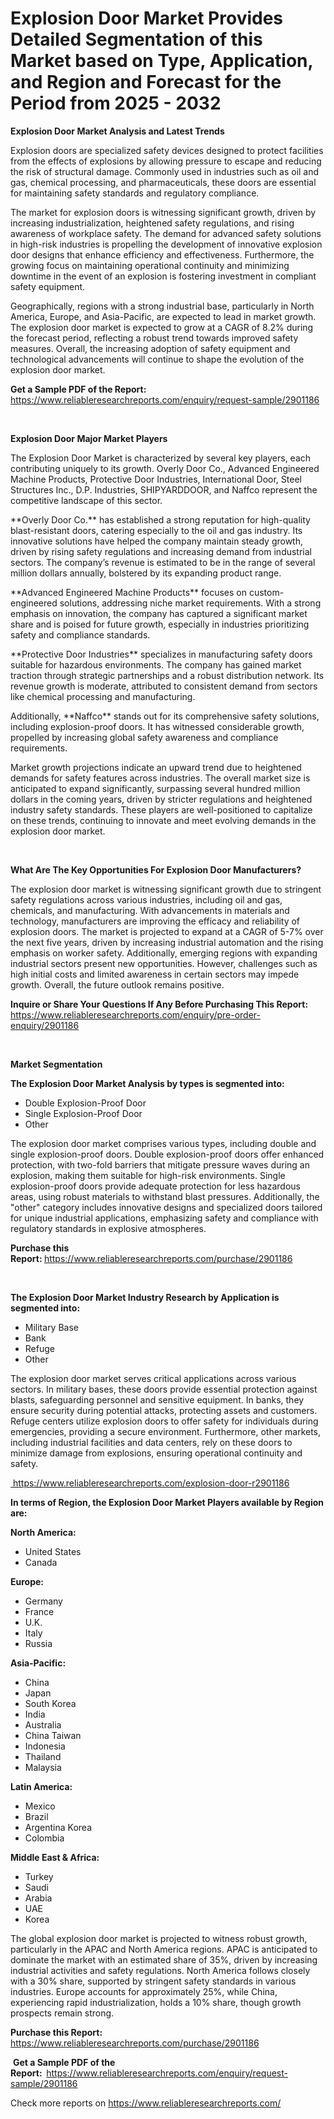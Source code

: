 <p><h1>Explosion Door Market Provides Detailed Segmentation of this Market based on Type, Application, and Region and Forecast for the Period from 2025 - 2032</h1></p><p><strong>Explosion Door Market Analysis and Latest Trends</strong></p>
<p><p>Explosion doors are specialized safety devices designed to protect facilities from the effects of explosions by allowing pressure to escape and reducing the risk of structural damage. Commonly used in industries such as oil and gas, chemical processing, and pharmaceuticals, these doors are essential for maintaining safety standards and regulatory compliance.</p><p>The market for explosion doors is witnessing significant growth, driven by increasing industrialization, heightened safety regulations, and rising awareness of workplace safety. The demand for advanced safety solutions in high-risk industries is propelling the development of innovative explosion door designs that enhance efficiency and effectiveness. Furthermore, the growing focus on maintaining operational continuity and minimizing downtime in the event of an explosion is fostering investment in compliant safety equipment.</p><p>Geographically, regions with a strong industrial base, particularly in North America, Europe, and Asia-Pacific, are expected to lead in market growth. The explosion door market is expected to grow at a CAGR of 8.2% during the forecast period, reflecting a robust trend towards improved safety measures. Overall, the increasing adoption of safety equipment and technological advancements will continue to shape the evolution of the explosion door market.</p></p>
<p><strong>Get a Sample PDF of the Report:&nbsp;</strong> <a href="https://www.reliableresearchreports.com/enquiry/request-sample/2901186?utm_campaign=2233&utm_medium=2&utm_source=Github&utm_content=ia&utm_term=16032025&utm_id=explosion-door">https://www.reliableresearchreports.com/enquiry/request-sample/2901186</a></p>
<p>&nbsp;</p>
<p><strong>Explosion Door Major Market Players</strong></p>
<p><p>The Explosion Door Market is characterized by several key players, each contributing uniquely to its growth. Overly Door Co., Advanced Engineered Machine Products, Protective Door Industries, International Door, Steel Structures Inc., D.P. Industries, SHIPYARDDOOR, and Naffco represent the competitive landscape of this sector.</p><p>**Overly Door Co.** has established a strong reputation for high-quality blast-resistant doors, catering especially to the oil and gas industry. Its innovative solutions have helped the company maintain steady growth, driven by rising safety regulations and increasing demand from industrial sectors. The company’s revenue is estimated to be in the range of several million dollars annually, bolstered by its expanding product range.</p><p>**Advanced Engineered Machine Products** focuses on custom-engineered solutions, addressing niche market requirements. With a strong emphasis on innovation, the company has captured a significant market share and is poised for future growth, especially in industries prioritizing safety and compliance standards.</p><p>**Protective Door Industries** specializes in manufacturing safety doors suitable for hazardous environments. The company has gained market traction through strategic partnerships and a robust distribution network. Its revenue growth is moderate, attributed to consistent demand from sectors like chemical processing and manufacturing.</p><p>Additionally, **Naffco** stands out for its comprehensive safety solutions, including explosion-proof doors. It has witnessed considerable growth, propelled by increasing global safety awareness and compliance requirements.</p><p>Market growth projections indicate an upward trend due to heightened demands for safety features across industries. The overall market size is anticipated to expand significantly, surpassing several hundred million dollars in the coming years, driven by stricter regulations and heightened industry safety standards. These players are well-positioned to capitalize on these trends, continuing to innovate and meet evolving demands in the explosion door market.</p></p>
<p>&nbsp;</p>
<p><strong>What Are The Key Opportunities For Explosion Door Manufacturers?</strong></p>
<p><p>The explosion door market is witnessing significant growth due to stringent safety regulations across various industries, including oil and gas, chemicals, and manufacturing. With advancements in materials and technology, manufacturers are improving the efficacy and reliability of explosion doors. The market is projected to expand at a CAGR of 5-7% over the next five years, driven by increasing industrial automation and the rising emphasis on worker safety. Additionally, emerging regions with expanding industrial sectors present new opportunities. However, challenges such as high initial costs and limited awareness in certain sectors may impede growth. Overall, the future outlook remains positive.</p></p>
<p><strong>Inquire or Share Your Questions If Any Before Purchasing This Report:</strong> <a href="https://www.reliableresearchreports.com/enquiry/pre-order-enquiry/2901186?utm_campaign=2233&utm_medium=2&utm_source=Github&utm_content=ia&utm_term=16032025&utm_id=explosion-door">https://www.reliableresearchreports.com/enquiry/pre-order-enquiry/2901186</a></p>
<p>&nbsp;</p>
<p><strong>Market Segmentation</strong></p>
<p><strong>The Explosion Door Market Analysis by types is segmented into:</strong></p>
<p><ul><li>Double Explosion-Proof Door</li><li>Single Explosion-Proof Door</li><li>Other</li></ul></p>
<p><p>The explosion door market comprises various types, including double and single explosion-proof doors. Double explosion-proof doors offer enhanced protection, with two-fold barriers that mitigate pressure waves during an explosion, making them suitable for high-risk environments. Single explosion-proof doors provide adequate protection for less hazardous areas, using robust materials to withstand blast pressures. Additionally, the "other" category includes innovative designs and specialized doors tailored for unique industrial applications, emphasizing safety and compliance with regulatory standards in explosive atmospheres.</p></p>
<p><strong>Purchase this Report:&nbsp;</strong><a href="https://www.reliableresearchreports.com/purchase/2901186?utm_campaign=2233&utm_medium=2&utm_source=Github&utm_content=ia&utm_term=16032025&utm_id=explosion-door">https://www.reliableresearchreports.com/purchase/2901186</a></p>
<p>&nbsp;</p>
<p><strong>The Explosion Door Market Industry Research by Application is segmented into:</strong></p>
<p><ul><li>Military Base</li><li>Bank</li><li>Refuge</li><li>Other</li></ul></p>
<p><p>The explosion door market serves critical applications across various sectors. In military bases, these doors provide essential protection against blasts, safeguarding personnel and sensitive equipment. In banks, they ensure security during potential attacks, protecting assets and customers. Refuge centers utilize explosion doors to offer safety for individuals during emergencies, providing a secure environment. Furthermore, other markets, including industrial facilities and data centers, rely on these doors to minimize damage from explosions, ensuring operational continuity and safety.</p></p>
<p><a href="https://www.reliableresearchreports.com/explosion-door-r2901186?utm_campaign=2233&utm_medium=2&utm_source=Github&utm_content=ia&utm_term=16032025&utm_id=explosion-door">&nbsp;https://www.reliableresearchreports.com/explosion-door-r2901186</a></p>
<p><strong>In terms of Region, the Explosion Door Market Players available by Region are:</strong></p>
<p>
    <p> <strong> North America: </strong>
        <ul>
            <li>United States</li>
            <li>Canada</li>
        </ul>
        </p> 
    <p> <strong> Europe: </strong>
        <ul>
            <li>Germany</li>
            <li>France</li>
            <li>U.K.</li>
            <li>Italy</li>
            <li>Russia</li>
        </ul>
        </p> 
    <p> <strong> Asia-Pacific: </strong>
        <ul>
            <li>China</li>
            <li>Japan</li>
            <li>South Korea</li>
            <li>India</li>
            <li>Australia</li>
            <li>China Taiwan</li>
            <li>Indonesia</li>
            <li>Thailand</li>
            <li>Malaysia</li>
        </ul>
        </p> 
    <p> <strong> Latin America: </strong>
        <ul>
            <li>Mexico</li>
            <li>Brazil</li>
            <li>Argentina Korea</li>
            <li>Colombia</li>
        </ul>
        </p> 
    <p> <strong> Middle East & Africa: </strong>
        <ul>
            <li>Turkey</li>
            <li>Saudi</li>
            <li>Arabia</li>
            <li>UAE</li>
            <li>Korea</li>
        </ul>
    </p>
    </p>
<p><p>The global explosion door market is projected to witness robust growth, particularly in the APAC and North America regions. APAC is anticipated to dominate the market with an estimated share of 35%, driven by increasing industrial activities and safety regulations. North America follows closely with a 30% share, supported by stringent safety standards in various industries. Europe accounts for approximately 25%, while China, experiencing rapid industrialization, holds a 10% share, though growth prospects remain strong.</p></p>
<p><strong>Purchase this Report: </strong><a href="https://www.reliableresearchreports.com/purchase/2901186?utm_campaign=2233&utm_medium=2&utm_source=Github&utm_content=ia&utm_term=16032025&utm_id=explosion-door">https://www.reliableresearchreports.com/purchase/2901186</a></p>
<p>&nbsp;<strong>Get a Sample PDF of the Report:&nbsp;&nbsp;</strong><a href="https://www.reliableresearchreports.com/enquiry/request-sample/2901186?utm_campaign=2233&utm_medium=2&utm_source=Github&utm_content=ia&utm_term=16032025&utm_id=explosion-door">https://www.reliableresearchreports.com/enquiry/request-sample/2901186</a></p>
<p><strong></strong></p>
<p>Check more reports on <a href="https://www.reliableresearchreports.com/?utm_campaign=2233&utm_medium=2&utm_source=Github&utm_content=ia&utm_term=16032025&utm_id=explosion-door">https://www.reliableresearchreports.com/</a></p>